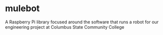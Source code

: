 # mulebot
A Raspberry Pi library focused around the software that runs a robot for our engineering project at Columbus State Community College
